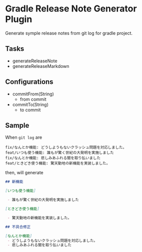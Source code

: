 Gradle Release Note Generator Plugin
======================

Generate symple release notes from git log for gradle project.

Tasks
--------

 - generateReleaseNote
 - generateReleaseMarkdown

Configurations
--------------

 - commitFrom(String)
     - from commit
 - commitTo(String)
 	  - to commit

Sample
------

When `git log` are

```
fix/なんとか機能: どうしようもないクラッシュ問題を対応しました。
feat/いつも使う機能: 誰もが驚く世紀の大発明を実施しました
fix/なんとか機能: 悲しみあふれる闇を取り払いました
feat/ときどき使う機能: 驚天動地の新機能を実装しました。
```

then, will generate

```markdown
## 新機能

[いつも使う機能]

 - 誰もが驚く世紀の大発明を実施しました

[ときどき使う機能]

 - 驚天動地の新機能を実装しました。

## 不具合修正

[なんとか機能]
 - どうしようもないクラッシュ問題を対応しました。
 - 悲しみあふれる闇を取り払いました
```